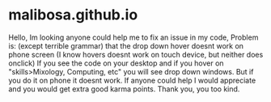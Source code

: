 # malibosa.github.io
Hello, Im looking anyone could help me to fix an issue in my code, 
Problem is: (except terrible grammar) that the drop down hover doesnt work on phone screen
(I know hovers doesnt work on touch device, but neither does onclick) 
If you see the code on your desktop and if you hover on "skills>Mixology, Computing, etc" you will see drop down windows. 
But if you do it on  phone it doesnt work.
If anyone could help I would appreciate and you would get extra good karma points.
Thank you, you too kind.
